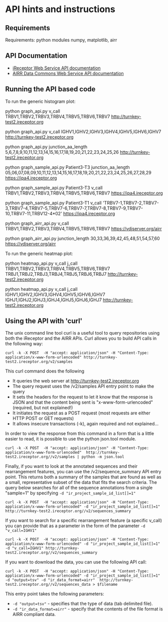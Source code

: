 # API hints and instructions

## Requirements

Requirements: python modules numpy, matplotlib, airr

## API Documentation

* [iReceptor Web Service API documentation](http://ireceptor.irmacs.sfu.ca/node/112)
* [AIRR Data Commons Web Service API documentation](https://github.com/airr-community/airr-standards/blob/metadata-docs/docs/api/overview.rst)

## Running the API based code

To run the generic histogram plot:

python graph_api.py v_call TRBV1,TRBV2,TRBV3,TRBV4,TRBV5,TRBV6,TRBV7 http://turnkey-test2.ireceptor.org

python graph_api.py v_call IGHV1,IGHV2,IGHV3,IGHV4,IGHV5,IGHV6,IGHV7 http://turnkey-test2.ireceptor.org

python graph_api.py junction_aa_length 5,6,7,8,9,10,11,12,13,14,15,16,17,18,19,20,21,22,23,24,25,26 http://turnkey-test2.ireceptor.org

python graph_sample_api.py Patient3-T3 junction_aa_length 05,06,07,08,09,10,11,12,13,14,15,16,17,18,19,20,21,22,23,24,25,26,27,28,29 https://ipa4.ireceptor.org

python graph_sample_api.py Patient3-T3 v_call TRBV1,TRBV2,TRBV3,TRBV4,TRBV5,TRBV6,TRBV7 https://ipa4.ireceptor.org

python graph_sample_api.py Patient3-T1 v_call 'TRBV7-1,TRBV7-2,TRBV7-3,TRBV7-4,TRBV7-5,TRBV7-6,TRBV7-7,TRBV7-8,TRBV7-9,TRBV7-10,TRBV7-11,TRBV12-4*02' https://ipa4.ireceptor.org

python graph_airr_api.py v_call TRBV1,TRBV2,TRBV3,TRBV4,TRBV5,TRBV6,TRBV7 https://vdjserver.org/airr

 python graph_airr_api.py junction_length 30,33,36,39,42,45,48,51,54,57,60 https://vdjserver.org/airr

To run the generic heatmap plot:

python heatmap_api.py v_call j_call TRBV1,TRBV2,TRBV3,TRBV4,TRBV5,TRBV6,TRBV7 TRBJ1,TRBJ2,TRBJ3,TRBJ4,TRBJ5,TRBJ6,TRBJ7 http://turnkey-test2.ireceptor.org

python heatmap_api.py v_call j_call IGHV1,IGHV2,IGHV3,IGHV4,IGHV5,IGHV6,IGHV7 IGHJ1,IGHJ2,IGHJ3,IGHJ4,IGHJ5,IGHJ6,IGHJ7 http://turnkey-test2.ireceptor.org

## Using the API with 'curl'

The unix command line tool curl is a useful tool to query repositories using both the iReceptor and the AIRR APIs. Curl allows you to build API calls in the following way:
```
curl -k -X POST  -H "accept: application/json" -H "Content-Type: application/x-www-form-urlencoded" http://turnkey-test2.ireceptor.org/v2/samples
```
This curl command does the following
* It queries the web server at http://turnkey-test2.ireceptor.org
* The query request uses the /v2/samples API entry point to make the query
* It sets the headers for the request to let it know that the response is JSON and that the content being sent is "x-www-form-urlencoded" (required, but not explained!)
* It initiates the request as a POST request (most requests are either HTTP POST or GET requests)
* It allows insecure transactions (-k), again required and not explained...

In order to view the response from this command in a form that is a little easier to read, it is possible to use the python json.tool module.

```
curl -k -X POST  -H "accept: application/json" -H "Content-Type: application/x-www-form-urlencoded"  http://turnkey-test2.ireceptor.org//v2/samples | python -m json.tool
```

Finally, if you want to look at the annotated sequences and their rearrangement features, you can use the /v2/sequence_summary API entry point. This returns both a summary of the samples that are found as well as a small, representative subset of the data that fits the search criteria. The query below searches for all of the sequence annotations from a single "sample=1" by specifying ```-d "ir_project_sample_id_list[]=1"```

```
curl -k -X POST  -H "accept: application/json" -H "Content-Type: application/x-www-form-urlencoded" -d "ir_project_sample_id_list[]=1"  http://turnkey-test2.ireceptor.org//v2/sequences_summary
```
If you want to search for a specific rearrangement feature (a specific v_call) you can provide that as a parameter in the form of the parameter ```-d "v_call=IGHV1"```
```
curl -k -X POST  -H "accept: application/json" -H "Content-Type: application/x-www-form-urlencoded" -d "ir_project_sample_id_list[]=1"  -d "v_call=IGHV1" http://turnkey-test2.ireceptor.org//v2/sequences_summary
```
If you want to download the data, you can use the following API call:
```
curl -k -X POST  -H "accept: application/json" -H "Content-Type: application/x-www-form-urlencoded" -d "ir_project_sample_id_list[]=1" -d "output=tsv" -d "ir_data_format=airr"  http://turnkey-test2.ireceptor.org//v2/sequences_data > $filename
```

This entry point takes the following parameters:
* ```-d "output=tsv"``` - specifies that the type of data (tab delimited file).
* ```-d "ir_data_format=airr"``` - specify that the contents of the file format is AIRR compliant data.

